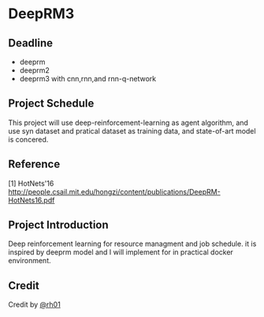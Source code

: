 # DeepRM3

## Deadline

- deeprm
- deeprm2
- deeprm3 with cnn,rnn,and rnn-q-network

## Project Schedule

This project will use deep-reinforcement-learning as agent algorithm, and use syn dataset and pratical dataset as training data, and state-of-art model is concered.

## Reference

[1] HotNets'16 http://people.csail.mit.edu/hongzi/content/publications/DeepRM-HotNets16.pdf


## Project Introduction

Deep reinforcement learning for resource managment and job schedule.  it is inspired by deeprm model and I will implement for in practical docker environment.


## Credit

Credit by [@rh01](http://github.com/rh01)